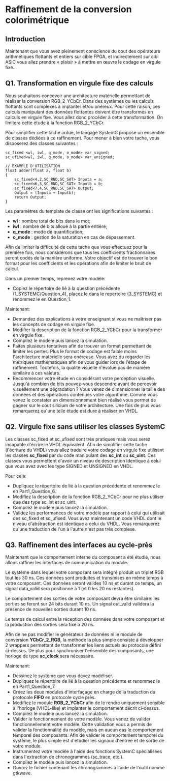 # Raffinement de la conversion colorimétrique

## Introduction

Maintenant que vous avez pleinement conscience du cout des opérateurs arithmétiques flottants et entiers sur cible FPGA, et indirectement sur cibl ASIC vous allez prendre « plaisir » à mettre en œuvre le codage en virgule fixe…

## Q1. Transformation en virgule fixe des calculs

Nous souhaitons concevoir une architecture matérielle permettant de réaliser la conversion RGB_2_YCbCr. Dans des systèmes ou les calculs flottants sont complexes à implanter et/ou onéreux. Pour cette raison, ces calculs manipulant des données flottantes doivent être transformés en calculs en virgule fixe. Vous allez donc procéder à cette transformation. On limitera cette étude à la fonction RGB_2_YCbCr.

Pour simplifier cette tache ardue, le langage SystemC propose un ensemble de classes dédiées à ce raffinement. Pour mener à bien votre tache, vous disposerez des classes suivantes :

```
sc_fixed <wl, iwl, q_mode, o_mode> var_signed;
sc_ufixed<wl, iwl, q_mode, o_mode> var_unsigned;

// EXAMPLE D'UTILISATION
float adder(float a, float b)
{
	sc_fixed<4,2,SC_RND,SC_SAT> Inputa = a;
	sc_fixed<6,3,SC_RND,SC_SAT> Inputb = b;
	sc_fixed<7,4,SC_RND,SC_SAT> Output;
	Output = (Inputa + Inputb);
	return Output;
}
```

Les paramètres du template de classe ont les significations suivantes :
-	**wl** : nombre total de bits dans le mot;
-	**iwl** : nombre de bits alloué à la partie entière;
-	**q_mode** : mode de quantification;
-	**o_mode** : gestion de la saturation en cas de dépassement.

Afin de limiter la difficulté de cette tache que vous effectuez pour la première fois, nous considérons que tous les coefficients fractionnaires seront codés de la manière uniforme. Votre objectif est de trouver le bon format pour les coefficients et les opérations afin de limiter le bruit de calcul.

Dans un premier temps, reprenez votre modèle:
-	Copiez le répertoire de lié à la question précédente (1_SYSTEMC/Question_4), placez le dans le repertoire (3_SYSTEMC) et renommez le en Question_1.

Maintenant:
-	Demandez des explications à votre enseignant si vous ne maîtriser pas les concepts de codage en virgule fixe.
-	Modifier la description de la fonction RGB_2_YCbCr pour la transformer en virgule fixe.
-	Compilez le modèle puis lancez la simulation.
-	Faites plusieurs tentatives afin de trouver un format permettant de limiter les pertes. Plus le format de codage est faible moins l'architecture matérielle sera onéreuse.
Vous avez du regarder les métriques mathématiques afin de vous guider lors de l'étape de raffinement. Toutefois, la qualité visuelle n'évolue pas de manière similaire à ces valeurs.
-	Recommencer votre étude en considérant votre perception visuelle. Jusqu'à combien de bits pouvez-vous descendre avant de percevoir visuellement une dégradation ?
Vous venez de dimensionner la taille des données et des opérations contenues votre algorithme. Comme vous venez le constater un dimensionnement bien réalisé vous permet de gagner sur le cout silicium de votre architecture. Une fois de plus vous remarquerez qu'une telle étude est dure à réaliser en VHDL.

## Q2. Virgule fixe sans utiliser les classes SystemC

Les classes sc_fixed et sc_ufixed sont très pratiques mais vous serez incapable d'écrire le VHDL équivalent. Afin de simplifier cette tache (l'écriture du VHDL) vous allez traduire votre codage en virgule fixe utilisant les classes **sc_fixed** par du code manipulant des **sc_int<T>** ou **sc_uint<T>**. Ces classes vous permettent d'avoir un niveau de description identique à celui que vous avez avec les type SIGNED et UNSIGNED en VHDL.

Pour cela:
-	Dupliquez le répertoire de lié à la question précédente et renommez le en Part1_Question_6.
-	Modifiez la description de la fonction RGB_2_YCbCr pour ne plus utiliser que des type sc_int<T> et sc_uint<T>.
-	Compilez le modèle puis lancez la simulation.
-	Validez les performances de votre modèle par rapport à celui qui utilisait des sc_fixed et sc_ufixed.
Vous avez maintenant un code VHDL dont le niveau d'abstraction est identique a celui du VHDL. Vous remarquerez qu'une traduction de l'un à l'autre n'est pas très complexe.

## Q3. Raffinement des interfaces au cycle-près

Maintenant que le comportement interne du composant a été étudié, nous allons raffiner les interfaces de communication du module.

Le système dans lequel votre composant sera intégré produit un triplet RGB tout les 30 ns. Ces données sont produites et transmises en même temps à votre composant. Ces données seront valides 10 ns et durant ce temps, un signal data_valid sera positionné à 1 (et 0 les 20 ns restantes).

Le comportement des sorties de votre composant devra être similaire: les sorties se feront sur 24 bits durant 10 ns. Un signal out_valid validera la présence de nouvelles sorties durant 10 ns.

Le temps de calcul entre la réception des données dans votre composant et la production des sorties sera fixé à 20 ns.

Afin de ne pas modifier le générateur de données ni le module de conversion **YCbCr_2_RGB**, la méthode la plus simple consiste à développer 2 wrappers permettant de transformer les liens actuels au protocole défini ci-dessus. De plus pour synchroniser l'ensemble des composants, une horloge de type **sc_clock** sera nécessaire.

Maintenant:
-	Dessinez le système que vous devez modéliser.
-	Dupliquez le répertoire de lié à la question précédente et renommez le en Part1_Question_7.
-	Créez les deux modules d'interfaçage en charge de la traduction du protocole **FIFO** en protocole cycle près.
-	Modifiez le module **RGB_2_YCbCr** afin de le rendre uniquement sensible à l'horloge (VHDL-like) et implanter le comportement décrit ci-dessus.
-	Compilez le modèle puis lancez la simulation.
-	Valider le fonctionnement de votre modèle.
Vous venez de valider fonctionnellement votre modèle. Cette validation vous a permis de valider la fonctionnalité du modèle, mais en aucun cas le comportement temporel des composants. Afin de valider le comportement temporel du système, le plus simple est d'étudier les signaux d'entrée et de sortie de votre module.
-	Instrumentez votre modèle à l'aide des fonctions SystemC spécialisées dans l'extraction de chronogrammes (sc_trace, etc.).
-	Compilez le modèle puis lancez la simulation.
-	Ouvrez le fichier contenant les chronogrammes à l'aide de l'outil nommé gtkwave.
 
